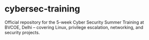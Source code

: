 # cybersec-training
Official repository for the 5-week Cyber Security Summer Training at BVCOE, Delhi – covering Linux, privilege escalation, networking, and security projects.
